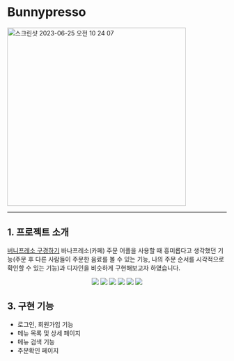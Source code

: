 # Bunnypresso
<img width="410" alt="스크린샷 2023-06-25 오전 10 24 07" src="https://github.com/yjw0514/bunnypresso_FE/assets/76725372/840464ba-2727-4cad-bb6d-773b68a4c55b">

---

## 1. 프로젝트 소개
 [버니프레소 구경하기](https://bunnypresso-fe.fly.dev/)
바나프레소(카페) 주문 어플을 사용할 때 흥미롭다고 생각했던 기능(주문 후 다른 사람들이 주문한 음료를 볼 수 있는 기능, 나의 주문 순서를 시각적으로 확인할 수 있는 기능)과
디자인을 비슷하게 구현해보고자 하였습니다.

<p align="center">
<img src="https://img.shields.io/badge/Next.js-000000?style=for-the-badge&logo=Next.js&logoColor=white">
<img src="https://img.shields.io/badge/React-61DAFB?style=for-the-badge&logo=React&logoColor=white">
<img src="https://img.shields.io/badge/TypeScript-3178C6?style=for-the-badge&logo=TypeScript&logoColor=white">
<img src="https://img.shields.io/badge/Express-000000?style=for-the-badge&logo=Express&logoColor=white">
<img src="https://img.shields.io/badge/MongoDB-47A248?style=for-the-badge&logo=MongoDB&logoColor=white">
<img src="https://img.shields.io/badge/TailwindCSS-06B6D4?style=for-the-badge&logo=TailwindCSS&logoColor=white">
</p>

## 3. 구현 기능
- 로그인, 회원가입 기능
- 메뉴 목록 및 상세 페이지
- 메뉴 검색 기능
- 주문확인 페이지
